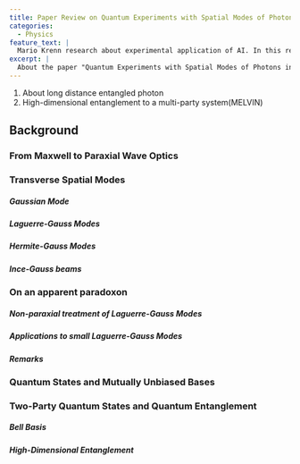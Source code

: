 ```yaml
---
title: Paper Review on Quantum Experiments with Spatial Modes of Photons in Large Real and Hilbert spaces by Mario Krenn
categories:
  - Physics
feature_text: |
  Mario Krenn research about experimental application of AI. In this review, I'll introduce his doctoral thesis at first, and feature more recent works.
excerpt: |
  About the paper "Quantum Experiments with Spatial Modes of Photons in Large Real and Hilbert spaces" of Mario Krenn
---
```


1. About long distance entangled photon
2. High-dimensional entanglement to a multi-party system(MELVIN)
## Background
### From Maxwell to Paraxial Wave Optics
### Transverse Spatial Modes
##### Gaussian Mode
##### Laguerre-Gauss Modes
##### Hermite-Gauss Modes
##### Ince-Gauss beams
### On an apparent paradoxon
##### Non-paraxial treatment of Laguerre-Gauss Modes
##### Applications to small Laguerre-Gauss Modes
##### Remarks
### Quantum States and Mutually Unbiased Bases
### Two-Party Quantum States and Quantum Entanglement
##### Bell Basis
##### High-Dimensional Entanglement
